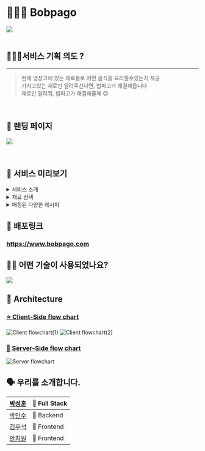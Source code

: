 # 👨🏻‍🍳 Bobpago

![](https://cdn.discordapp.com/attachments/879193189527994424/885873654854991952/stack_Copy_of_Untitled_1.png)
<br>
<br>

## 🙋🏻‍♂️서비스 기획 의도 ?

---

> 현재 냉장고에 있는 재료들로 어떤 음식을 요리할수있는지 제공<br />
> 가지고있는 재료만 알려주신다면, 밥파고가 해결해줍니다<br />
> 재료만 알려줘, 밥파고가 해결해줄께 😉<br />

<br>

## 💎 랜딩 페이지

![](https://cdn.discordapp.com/attachments/879193189527994424/896312428743258142/dca35b5b6508b226.gif)

<br>

## 🍱 서비스 미리보기


<details>
  <summary>서비스 소개</summary>
  <img src="https://cdn.discordapp.com/attachments/879193189527994424/896950935912316948/d186eea22b62d266.gif" />
</details>
<details>
  <summary>재료 선택</summary>
  <img src="https://cdn.discordapp.com/attachments/879193189527994424/896951500650188830/0d7fd1f0a52517b9.gif" />
</details>
<details>
  <summary>매칭된 다양한 레시피</summary>
  <img src="https://s3.us-west-2.amazonaws.com/secure.notion-static.com/fed9a38b-c4bb-462e-a8e0-1ad36831ce90/%E1%84%86%E1%85%A2%E1%84%8E%E1%85%B5%E1%86%BC_%E1%84%91%E1%85%A6%E1%84%8B%E1%85%B5%E1%84%8C%E1%85%B5.gif?X-Amz-Algorithm=AWS4-HMAC-SHA256&X-Amz-Credential=AKIAT73L2G45O3KS52Y5%2F20211011%2Fus-west-2%2Fs3%2Faws4_request&X-Amz-Date=20211011T024945Z&X-Amz-Expires=86400&X-Amz-Signature=d6fada39e1df991a479c394098928a73b9f84c42b641cf3004c40442b4a29ac3&X-Amz-SignedHeaders=host&response-content-disposition=filename%20%3D%22%25E1%2584%2586%25E1%2585%25A2%25E1%2584%258E%25E1%2585%25B5%25E1%2586%25BC%2520%25E1%2584%2591%25E1%2585%25A6%25E1%2584%258B%25E1%2585%25B5%25E1%2584%258C%25E1%2585%25B5.gif" />
</details>

## 📎 배포링크

### <https://www.bobpago.com>

## 👨‍⚕️ 어떤 기술이 사용되었나요?

![](https://cdn.discordapp.com/attachments/879193189527994424/885409218000191519/2021-09-09_3.19.46.png)

## 🔨 Architecture

### [⭐️ Client-Side flow chart](https://github.com/codestates/Bobpago/wiki/Flow-charts)

![Client flowchart(1)](https://cdn.discordapp.com/attachments/879193189527994424/885413484081332264/Client_Flowchart1.png)
![Client flowchart(2)](https://cdn.discordapp.com/attachments/879193189527994424/885412080390389790/2021-09-09_3.31.07.png)

### [💎 Server-Side flow chart](https://github.com/codestates/Bobpago/wiki/Flow-charts)

![Server flowchart](https://cdn.discordapp.com/attachments/879193189527994424/896317320568373268/2021-10-09_5.43.47.png)

## 🗣 우리를 소개합니다.

| [박성훈](https://github.com/tjdgns5272)   | 🏁 Full Stack |
| ----------------------------------------- | ------------- |
| [박민수](https://github.com/pinion7)      | 🏁 Backend    |
| [김우석](https://github.com/VVSOGI)       | 🚩 Frontend   |
| [안치원](https://github.com/Freetargeter) | 🚩 Frontend   |

